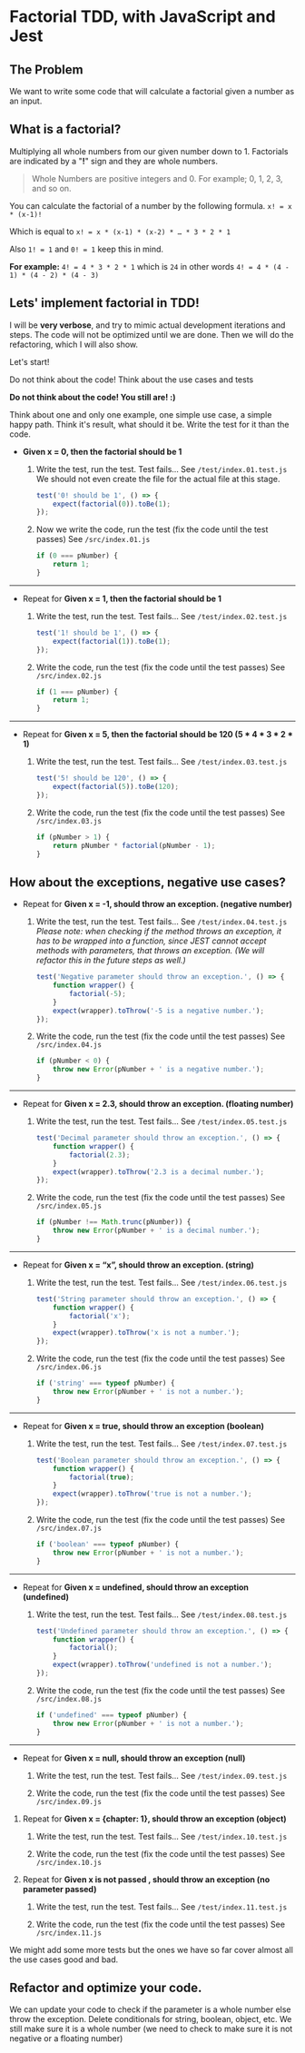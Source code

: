 # Factorial TDD, with JavaScript and Jest

## The Problem
We want to write some code that will calculate a factorial given a number as an input.

## What is a factorial?
Multiplying all whole numbers from our given number down to 1. Factorials are indicated by a "**!**" sign and they are whole numbers.

> Whole Numbers are positive integers and 0. For example; 0, 1, 2, 3, and so on.

You can calculate the factorial of a number by the following formula.
`x! = x * (x-1)!`

Which is equal to `x! = x * (x-1) * (x-2) * … * 3 * 2 * 1`

Also `1! = 1` and `0! = 1` keep this in mind.

**For example:** `4! = 4 * 3 * 2 * 1` which is `24` in other words `4! = 4 * (4 - 1) * (4 - 2) * (4 - 3)`

## Lets' implement factorial in TDD! 

I will be **very verbose**, and try to mimic actual development iterations and steps. The code will not be optimized until we are done. Then we will do the refactoring, which I will also show.

Let's start!

Do not think about the code! Think about the use cases and tests 

**Do not think about the code! You still are! :)**

Think about one and only one example, one simple use case, a simple happy path. Think it's result, what should it be. Write the test for it than the code.

- __Given x = 0, then the factorial should be 1__
	
	1. Write the test, run the test. Test fails... See `/test/index.01.test.js` We should not even create the file for the actual file at this stage.

		```javascript
		test('0! should be 1', () => {
			expect(factorial(0)).toBe(1);
		});
		```

	1. Now we write the code, run the test (fix the code until the test passes) See `/src/index.01.js`

		```javascript
		if (0 === pNumber) {
			return 1;
		}
		```
---
- Repeat for __Given x = 1, then the factorial should be 1__

	1. Write the test, run the test. Test fails... See `/test/index.02.test.js`

		```javascript
		test('1! should be 1', () => {
			expect(factorial(1)).toBe(1);
		});
		```
		
	1. Write the code, run the test (fix the code until the test passes)
See `/src/index.02.js`

		```javascript
		if (1 === pNumber) {
			return 1;
		}
		```
---
- Repeat for __Given x = 5, then the factorial should be 120 (5 * 4 * 3 * 2 *  1)__

	1. Write the test, run the test. Test fails... See `/test/index.03.test.js`

		```javascript
		test('5! should be 120', () => {
			expect(factorial(5)).toBe(120);
		});
		```
    
	1. Write the code, run the test (fix the code until the test passes)
See `/src/index.03.js`

		```javascript
		if (pNumber > 1) {
			return pNumber * factorial(pNumber - 1);
		}
		```

## How about the exceptions, negative use cases?

- Repeat for __Given x = -1, should throw an exception. (negative number)__

	1. Write the test, run the test. Test fails... See `/test/index.04.test.js` _Please note: when checking if the method throws an exception, it has to be wrapped into a function, since JEST cannot accept methods with parameters, that throws an exception. (We will refactor this in the future steps as well.)_

		```javascript
		test('Negative parameter should throw an exception.', () => {
			function wrapper() {
				factorial(-5);
			}
			expect(wrapper).toThrow('-5 is a negative number.');
		});		
		```

	1. Write the code, run the test (fix the code until the test passes)
See `/src/index.04.js`

		```javascript
		if (pNumber < 0) {
			throw new Error(pNumber + ' is a negative number.');
		}
		```
---
- Repeat for __Given x = 2.3, should throw an exception. (floating number)__
	1. Write the test, run the test. Test fails... See `/test/index.05.test.js`

		```javascript
		test('Decimal parameter should throw an exception.', () => {
			function wrapper() {
				factorial(2.3);
			}
			expect(wrapper).toThrow('2.3 is a decimal number.');
		});
		```

	1. Write the code, run the test (fix the code until the test passes)
See `/src/index.05.js`

		```javascript
		if (pNumber !== Math.trunc(pNumber)) {
			throw new Error(pNumber + ' is a decimal number.');
		}
		```
---
- Repeat for __Given x = “x”, should throw an exception. (string)__
	1. Write the test, run the test. Test fails... See `/test/index.06.test.js`

		```javascript
		test('String parameter should throw an exception.', () => {
			function wrapper() {
				factorial('x');
			}
			expect(wrapper).toThrow('x is not a number.');
		});
		```

	1. Write the code, run the test (fix the code until the test passes)
See `/src/index.06.js`

		```javascript
		if ('string' === typeof pNumber) {
			throw new Error(pNumber + ' is not a number.');
		}
		```
---
- Repeat for __Given x = true, should throw an exception (boolean)__
	1. Write the test, run the test. Test fails... See `/test/index.07.test.js`

		```javascript
		test('Boolean parameter should throw an exception.', () => {
			function wrapper() {
				factorial(true);
			}
			expect(wrapper).toThrow('true is not a number.');
		});
		```

	1. Write the code, run the test (fix the code until the test passes)
See `/src/index.07.js`

		```javascript
		if ('boolean' === typeof pNumber) {
			throw new Error(pNumber + ' is not a number.');
		}
		```
---
- Repeat for __Given x = undefined, should throw an exception (undefined)__
	1. Write the test, run the test. Test fails... See `/test/index.08.test.js`

		```javascript
		test('Undefined parameter should throw an exception.', () => {
			function wrapper() {
				factorial();
			}
			expect(wrapper).toThrow('undefined is not a number.');
		});
		```

	1. Write the code, run the test (fix the code until the test passes)
See `/src/index.08.js`

		```javascript
		if ('undefined' === typeof pNumber) {
			throw new Error(pNumber + ' is not a number.');
		}
		```
---
- Repeat for __Given x = null, should throw an exception (null)__
	1. Write the test, run the test. Test fails... See `/test/index.09.test.js`

	1. Write the code, run the test (fix the code until the test passes)
See `/src/index.09.js`

1. Repeat for __Given x = {chapter: 1}, should throw an exception (object)__
	1. Write the test, run the test. Test fails... See `/test/index.10.test.js`

	1. Write the code, run the test (fix the code until the test passes)
See `/src/index.10.js`

1. Repeat for __Given x is not passed , should throw an exception (no parameter passed)__
	1. Write the test, run the test. Test fails... See `/test/index.11.test.js`

	1. Write the code, run the test (fix the code until the test passes)
See `/src/index.11.js`

We might add some more tests but the ones we have so far cover almost all the use cases good and bad.

## Refactor and optimize your code.

We can update your code to check if the parameter is a whole number else throw the exception. 
Delete conditionals for string, boolean, object, etc.
We still make sure it is a whole number (we need to check to make sure it is not negative or a floating number)
